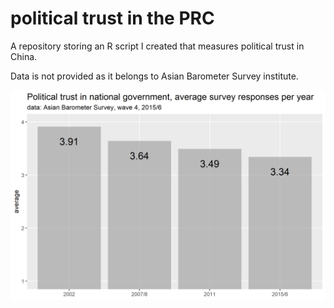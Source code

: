 # political trust in the PRC
 A repository storing an R script I created that measures political trust in China.

 Data is not provided as it belongs to Asian Barometer Survey institute.

![average trust over time](plots/trend.png)
